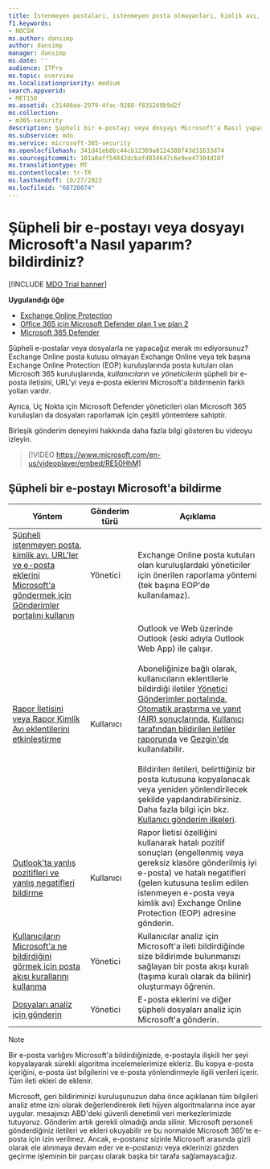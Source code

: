 ```yaml
---
title: İstenmeyen postaları, istenmeyen posta olmayanları, kimlik avı, şüpheli e-postaları ve dosyaları Microsoft'a bildirin
f1.keywords:
- NOCSH
ms.author: dansimp
author: dansimp
manager: dansimp
ms.date: ''
audience: ITPro
ms.topic: overview
ms.localizationpriority: medium
search.appverid:
- MET150
ms.assetid: c31406ea-2979-4fac-9288-f835269b9d2f
ms.collection:
- m365-security
description: Şüpheli bir e-postayı veya dosyayı Microsoft'a Nasıl yaparım? bildirdiniz? İletileri, URL'leri, e-posta eklerini ve dosyaları analiz için Microsoft'a bildirin. İstenmeyen posta ve kimlik avı e-postalarını bildirmeyi öğrenin.
ms.subservice: mdo
ms.service: microsoft-365-security
ms.openlocfilehash: 341d41eb8bc44cb12369a8124388f43d31633d74
ms.sourcegitcommit: 181a0aff54842dcbafd834647c6e9ee47304d10f
ms.translationtype: MT
ms.contentlocale: tr-TR
ms.lasthandoff: 10/27/2022
ms.locfileid: "68720074"
---
```

# <a name="how-do-i-report-a-suspicious-email-or-file-to-microsoft"></a>Şüpheli bir e-postayı veya dosyayı Microsoft'a Nasıl yaparım? bildirdiniz?

[!INCLUDE [MDO Trial banner](../includes/mdo-trial-banner.md)]

**Uygulandığı öğe**
- [Exchange Online Protection](exchange-online-protection-overview.md)
- [Office 365 için Microsoft Defender plan 1 ve plan 2](defender-for-office-365.md)
- [Microsoft 365 Defender](../defender/microsoft-365-defender.md)

Şüpheli e-postalar veya dosyalarla ne yapacağız merak mı ediyorsunuz? Exchange Online posta kutusu olmayan Exchange Online veya tek başına Exchange Online Protection (EOP) kuruluşlarında posta kutuları olan Microsoft 365 kuruluşlarında, *kullanıcıların* ve *yöneticilerin* şüpheli bir e-posta iletisini, URL'yi veya e-posta eklerini Microsoft'a bildirmenin farklı yolları vardır.

Ayrıca, Uç Nokta için Microsoft Defender yöneticileri olan Microsoft 365 kuruluşları da dosyaları raporlamak için çeşitli yöntemlere sahiptir.

Birleşik gönderim deneyimi hakkında daha fazla bilgi gösteren bu videoyu izleyin.
> [!VIDEO https://www.microsoft.com/en-us/videoplayer/embed/RE50HhM]

## <a name="report-a-suspicious-email-to-microsoft"></a>Şüpheli bir e-postayı Microsoft'a bildirme

|Yöntem|Gönderim türü|Açıklama|
|---|---|---|
|[Şüpheli istenmeyen posta, kimlik avı, URL'ler ve e-posta eklerini Microsoft'a göndermek için Gönderimler portalını kullanın](admin-submission.md)|Yönetici|Exchange Online posta kutuları olan kuruluşlardaki yöneticiler için önerilen raporlama yöntemi (tek başına EOP'de kullanılamaz).|
|[Rapor İletisini veya Rapor Kimlik Avı eklentilerini etkinleştirme](enable-the-report-message-add-in.md)|Kullanıcı|Outlook ve Web üzerinde Outlook (eski adıyla Outlook Web App) ile çalışır. <br/><br/> Aboneliğinize bağlı olarak, kullanıcıların eklentilerle bildirdiği iletiler [Yönetici Gönderimler portalında](admin-submission.md), [Otomatik araştırma ve yanıt (AIR) sonuçlarında](air-view-investigation-results.md), [Kullanıcı tarafından bildirilen iletiler raporunda](view-email-security-reports.md#user-reported-messages-report) ve [Gezgin'de](threat-explorer-views.md#email--submissions) kullanılabilir. <br/><br/> Bildirilen iletileri, belirttiğiniz bir posta kutusuna kopyalanacak veya yeniden yönlendirilecek şekilde yapılandırabilirsiniz. Daha fazla bilgi için bkz. [Kullanıcı gönderim ilkeleri](user-submission.md).
|[Outlook'ta yanlış pozitifleri ve yanlış negatifleri bildirme](report-false-positives-and-false-negatives.md)|Kullanıcı|Rapor İletisi özelliğini kullanarak hatalı pozitif sonuçları (engellenmiş veya gereksiz klasöre gönderilmiş iyi e-posta) ve hatalı negatifleri (gelen kutusuna teslim edilen istenmeyen e-posta veya kimlik avı) Exchange Online Protection (EOP) adresine gönderin.|
|[Kullanıcıların Microsoft'a ne bildirdiğini görmek için posta akışı kurallarını kullanma](/exchange/security-and-compliance/mail-flow-rules/use-rules-to-see-what-users-are-reporting-to-microsoft)|Yönetici|Kullanıcılar analiz için Microsoft'a ileti bildirdiğinde size bildirimde bulunmanızı sağlayan bir posta akışı kuralı (taşıma kuralı olarak da bilinir) oluşturmayı öğrenin.|
|[Dosyaları analiz için gönderin](../intelligence/submission-guide.md)|Yönetici|E-posta eklerini ve diğer şüpheli dosyaları analiz için Microsoft'a gönderin.|

> [!NOTE]
> Bir e-posta varlığını Microsoft'a bildirdiğinizde, e-postayla ilişkili her şeyi kopyalayarak sürekli algoritma incelemelerimize ekleriz. Bu kopya e-posta içeriğini, e-posta üst bilgilerini ve e-posta yönlendirmeyle ilgili verileri içerir. Tüm ileti ekleri de eklenir.
>
> Microsoft, geri bildiriminizi kuruluşunuzun daha önce açıklanan tüm bilgileri analiz etme izni olarak değerlendirerek ileti hijyen algoritmalarına ince ayar uygular. mesajınızı ABD'deki güvenli denetimli veri merkezlerimizde tutuyoruz. Gönderim artık gerekli olmadığı anda silinir. Microsoft personeli gönderdiğiniz iletileri ve ekleri okuyabilir ve bu normalde Microsoft 365'te e-posta için izin verilmez. Ancak, e-postanız sizinle Microsoft arasında gizli olarak ele alınmaya devam eder ve e-postanızı veya eklerinizi gözden geçirme işleminin bir parçası olarak başka bir tarafa sağlamayacağız.

